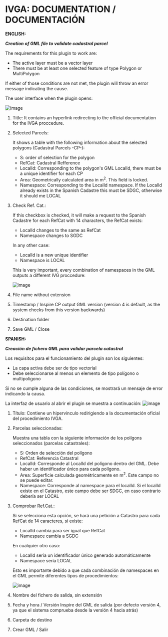 # IVGA: DOCUMENTATION / DOCUMENTACIÓN
**ENGLISH:** 

**_Creation of GML file to validate cadastral parcel_**

The requirements for this plugin to work are:
- The active layer must be a vector layer
- There must be at least one selected feature of type Polygon or MultiPolygon

If either of those conditions are not met, the plugin will throw an error message indicating the cause.

The user interface when the plugin opens:

![image](https://user-images.githubusercontent.com/101393679/207035167-ef053e16-6e7a-4e9a-881e-b27e3cfe3248.png)

1. Title: It contains an hyperlink redirecting to the official documentation for the IVGA proccedure.
2. Selected Parcels: 
    
    It shows a table with the following information about the selected polygons (Cadastral Parcels -CP-):
    - S: order of selection for the polygon
    - RefCat: Cadastral Refference
    - LocalId: Corresponding to the polygon's GML LocalId, there must be a unique identifier for each CP
    - Area: Geometrically calculated area in m<sup>2</sup>. This field is locked.
    - Namespace: Corresponding to the LocalId namespace. If the LocalId already exists in the Spanish Cadastre this must be SDGC, otherwise it should me LOCAL
3. Check Ref. Cat.:
    
    If this checkbox is checked, it will make a request to the Spanish Cadastre for each RefCat with 14 characters, the RefCat exists:
    - LocalId changes to the same as RefCat
    - Namespace changes to SGDC
    
    In any other case:
    - LocalId is a new unique identifier
    - Namespace is LOCAL
    
    This is very important, every combination of namespaces in the GML outputs a different IVG proccedure:
    
    ![image](https://user-images.githubusercontent.com/101393679/207037468-e1f3aef0-b501-4485-933f-bb615374af31.png)
 4. File name without extension
 5. Timestamp / Inspire CP output GML version (version 4 is default, as the system checks from this version backwards)
 6. Destination folder
 7. Save GML / Close




**SPANISH:**

**_Creación de fichero GML para validar parcela catastral_**

Los requisitos para el funcionamiento del plugin son los siguientes:
- La capa activa debe ser de tipo vectorial
- Debe seleccionarse al menos un elemento de tipo polígono o multipolígono

Si no se cumple alguna de las condiciones, se mostrará un mensaje de error indicando la causa.

La interfaz de usuario al abrir el plugin se muestra a continuación:
![image](https://user-images.githubusercontent.com/101393679/207035167-ef053e16-6e7a-4e9a-881e-b27e3cfe3248.png)
1. Título: Contiene un hipervínculo redirigiendo a la documentación oficial del procedimiento IVGA.
2. Parcelas seleccionadas:
    
    Muestra una tabla con la siguiente información de los polígons seleccionados (parcelas catastrales):
    - S: Orden de selección del polígono
    - RefCat: Referencia Catastral
    - LocalId: Corresponde al LocalId del polígono dentro del GML. Debe haber un identificador único para cada polígono.
    - Area: Superficie calculada geométricamente en m<sup>2</sup>. Este campo no se puede editar.
    - Namespace: Corresponde al namespace para el localId. Si el localId existe en el Catastro, este campo debe ser SDGC, en caso contrario debería ser LOCAL
 4. Comprobar Ref.Cat.:
    
    Si se selecciona esta opción, se hará una petición a Catastro para cada RefCat de 14 caracteres, si existe:
    - LocalId cambia para ser igual que RefCat
    - Namespace cambia a SGDC
    
    En cualquier otro caso:
    - LocalId sería un identificador único generado automáticamente
    - Namespace sería LOCAL
    
    Esto es importante debido a que cada combinación de namespaces en el GML permite diferentes tipos de procedimientos:
    
    ![image](https://user-images.githubusercontent.com/101393679/207037468-e1f3aef0-b501-4485-933f-bb615374af31.png)
5. Nombre del fichero de salida, sin extensión
6. Fecha y hora / Versión Inspire del GML de salida (por defecto versión 4, ya que el sistema comprueba desde la versión 4 hacia atrás)
6. Carpeta de destino
7. Crear GML / Salir
